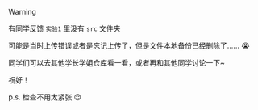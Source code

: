 > [!WARNING]
> 有同学反馈 `实验1` 里没有 `src` 文件夹
>
> 可能是当时上传错误或者是忘记上传了，但是文件本地备份已经删除了...... :sob:
> 
> 同学们可以去其他学长学姐仓库看一看，或者再和其他同学讨论一下~
> 
> 祝好！
> 
> p.s. 检查不用太紧张 :relieved:
